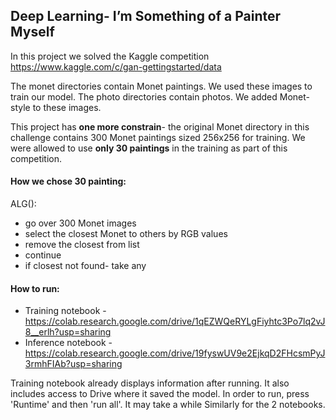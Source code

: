 ## Deep Learning- I’m Something of a Painter Myself
In this project we solved the Kaggle competition https://www.kaggle.com/c/gan-gettingstarted/data

The monet directories contain Monet paintings. We used these images to train our model.
The photo directories contain photos. We added Monet-style to these images.

This project has **one more constrain**- the original Monet directory in this challenge contains 300 Monet paintings sized 256x256 for
training.
We were allowed to use **only 30 paintings** in the training as part of this
competition.
#### How we chose 30 painting:
ALG():
- go over 300 Monet images
- select the closest Monet to others by
 RGB values
- remove the closest from list
- continue
- if closest not found- take any


#### How to run:

* Training notebook - https://colab.research.google.com/drive/1qEZWQeRYLgFiyhtc3Po7lq2vJ8__erlh?usp=sharing
* Inference notebook - https://colab.research.google.com/drive/19fyswUV9e2EjkqD2FHcsmPyJ3rmhFIAb?usp=sharing

Training notebook already displays information after running.
It also includes access to Drive where it saved the model.
In order to run, press 'Runtime' and then 'run all'.
It may take a while
Similarly for the 2 notebooks.


